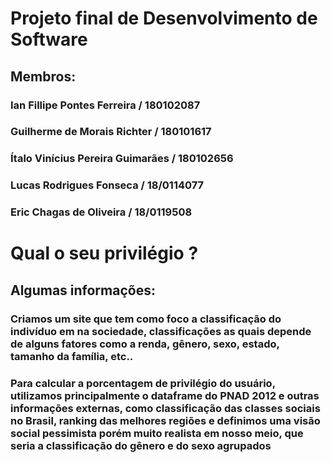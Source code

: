 # Projeto final de Desenvolvimento de Software

## Membros:

### Ian Fillipe Pontes Ferreira / 180102087
### Guilherme de Morais Richter / 180101617
### Ítalo Vinícius Pereira Guimarães / 180102656
### Lucas Rodrigues Fonseca / 18/0114077
### Eric Chagas de Oliveira / 18/0119508

# Qual o seu privilégio ?

## Algumas informações:
### Criamos um site que tem como foco a classificação do indivíduo em na sociedade, classificações as quais depende de alguns fatores como a renda, gênero, sexo, estado, tamanho da família, etc..
### Para calcular a porcentagem de privilégio do usuário, utilizamos principalmente o dataframe do PNAD 2012 e outras informações externas, como classificação das classes sociais no Brasil, ranking das melhores regiões e definimos uma visão social pessimista porém muito realista em nosso meio, que seria a classificação do gênero e do sexo agrupados
